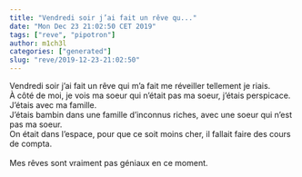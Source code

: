 ```yaml
---
title: "Vendredi soir j’ai fait un rêve qu..."
date: "Mon Dec 23 21:02:50 CET 2019"
tags: ["reve", "pipotron"]
author: m1ch3l
categories: ["generated"]
slug: "reve/2019-12-23-21:02:50"
---
```


Vendredi soir j’ai fait un rêve qui m’a fait me réveiller tellement je riais.<br>
À côté de moi, je vois ma soeur qui n’était pas ma soeur, j’étais perspicace.<br>
J’étais avec ma famille.<br>
J’étais bambin dans une famille d’inconnus riches, avec une soeur qui n’est pas ma soeur.<br>
On était dans l’espace, pour que ce soit moins cher, il fallait faire des cours de compta.<br>
<br>
Mes rêves sont vraiment pas géniaux en ce moment.<br>
<br>
